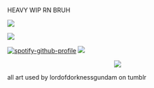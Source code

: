HEAVY WIP RN BRUH

![](https://files.catbox.moe/eysnb9.png)

![](https://komarev.com/ghpvc/?username=idiosyncraticNerd&color=e58bd0) 

[![spotify-github-profile](https://spotify-github-profile.kittinanx.com/api/view?uid=4oknir6tyb2ud3ydz4d6g7cdw&cover_image=true&theme=natemoo-re&show_offline=true&background_color=000000&interchange=true&bar_color=000000&bar_color_cover=true)](https://github.com/kittinan/spotify-github-profile) ![](https://files.catbox.moe/to9es1.png)

<p align="center">
  <img src="https://files.catbox.moe/swa8sx.png" />
</p>

all art used by lordofdorknessgundam on tumblr
